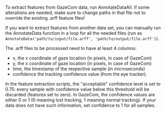 To extract features from GazeCom data, run AnnotateDataAll. 
If some alterations are needed, make sure to change paths in that file not to override the existing .arff feature files!

If you want to extract features from another data set, you can manually run the AnnotateData function in a loop for all 
the needed files (run as `AnnotateData('path/to/input/file.arff', 'path/to/output/file.arff')`).

The .arff files to be processed need to have at least 4 columns:  
* x,      		the x coordinate of gaze location (in pixels, in case of GazeCom)
* y,      		the x coordinate of gaze location (in pixels, in case of GazeCom)
* time,   		the timestamp of the respective sample (in microseconds)
* confidence		the tracking confidence value (from the eye tracker).

In the feature extraction scripts, the "acceptable" confidence level is set to 0.75: 
every sample with confidence value below this threshold will be discarded (features 
set to zero). In GazeCom, the confidence values are either 0 or 1 (0 meaning lost tracking,
1 meaning normal tracking). If your data does not have such information, set confidence
to 1 for all samples.
